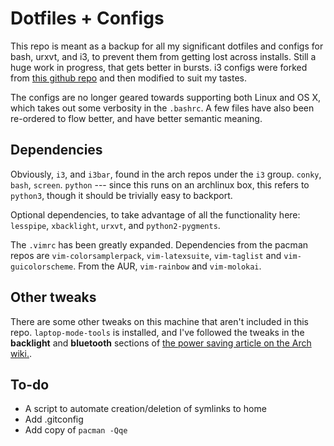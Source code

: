 # Dotfiles + Configs

This repo is meant as a backup for all my significant dotfiles and configs for bash, urxvt, and i3, to prevent them from getting lost across installs. Still a huge work in progress, that gets better in bursts. i3 configs were forked from [this github repo](https://github.com/NorthAntrim/i3-config) and then modified to suit my tastes.

The configs are no longer geared towards supporting both Linux and OS X, which takes out some verbosity in the `.bashrc`. A few files have also been re-ordered to flow better, and have better semantic meaning.

## Dependencies

Obviously, `i3`, and `i3bar`, found in the arch repos under the `i3` group. `conky`, `bash`, `screen`. `python` --- since this runs on an archlinux box, this refers to `python3`, though it should be trivially easy to backport.

Optional dependencies, to take advantage of all the functionality here: `lesspipe`, `xbacklight`, `urxvt`, and `python2-pygments`.

The `.vimrc` has been greatly expanded. Dependencies from the pacman repos are `vim-colorsamplerpack`, `vim-latexsuite`, `vim-taglist` and `vim-guicolorscheme`. From the AUR, `vim-rainbow` and `vim-molokai`.

## Other tweaks

There are some other tweaks on this machine that aren't included in this repo. `laptop-mode-tools` is installed, and I've followed the tweaks in the **backlight** and **bluetooth** sections of [the power saving article on the Arch wiki.](https://wiki.archlinux.org/index.php/Power_saving).

## To-do

* A script to automate creation/deletion of symlinks to home
* Add .gitconfig
* Add copy of `pacman -Qqe`
